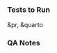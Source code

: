 <!-- Thank you for submitting a pull request.
If this is your first pull request you can find information about
contributing here:
  * https://github.com/posit-dev/positron/blob/main/CONTRIBUTING.md

We recommend synchronizing your branch with the latest changes in the
main branch by either pulling or rebasing.
-->

<!--
  Describe briefly what problem this pull request resolves, or what
  new feature it introduces. Include screenshots of any new or altered
  UI. Link to any GitHub issues but avoid "magic" keywords that will
  automatically close the issue. If there are any details about your
  approach that are unintuitive or you want to draw attention to, please
  describe them here.
-->

### Tests to Run

&pr, &quarto
<!-- Available tags:
  &pr, &quarto, &console
-->

### QA Notes

<!--
  Add additional information for QA on how to validate the change,
  paying special attention to the level of risk, adjacent areas that
  could be affected by the change, and any important contextual
  information not present in the linked issues.
-->

